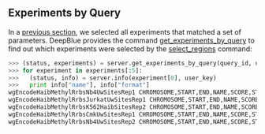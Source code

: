 ## Experiments by Query

In a [previous section](05-02-selection-experiments.md), we selected all experiments that matched a set of parameters. DeepBlue provides the command [get_experiments_by_query](http://deepblue.mpi-inf.mpg.de/api.php#api-get_experiments_by_query) to find out which experiments were selected by the [select_regions](http://deepblue.mpi-inf.mpg.de/api.php#api-select_regions) command:

```python
>>> (status, experiments) = server.get_experiments_by_query(query_id, user_key)
>>> for experiment in experiments[:5]:
>>>   (status, info) = server.info(experiment[0], user_key)
>>>   print info["name"], info["format"]
wgEncodeHaibMethylRrbsNb4UwSitesRep1 CHROMOSOME,START,END,NAME,SCORE,STRAND,THICK_START,THICK_END,ITEM_RGB,BLOCK_COUNT,BLOCK_SIZES
wgEncodeHaibMethylRrbsJurkatUwSitesRep1 CHROMOSOME,START,END,NAME,SCORE,STRAND,THICK_START,THICK_END,ITEM_RGB,BLOCK_COUNT,BLOCK_SIZES
wgEncodeHaibMethylRrbsK562HaibSitesRep2 CHROMOSOME,START,END,NAME,SCORE,STRAND,THICK_START,THICK_END,ITEM_RGB,BLOCK_COUNT,BLOCK_SIZES
wgEncodeHaibMethylRrbsCmkUwSitesRep1 CHROMOSOME,START,END,NAME,SCORE,STRAND,THICK_START,THICK_END,ITEM_RGB,BLOCK_COUNT,BLOCK_SIZES
wgEncodeHaibMethylRrbsNb4UwSitesRep2 CHROMOSOME,START,END,NAME,SCORE,STRAND,THICK_START,THICK_END,ITEM_RGB,BLOCK_COUNT,BLOCK_SIZES
```